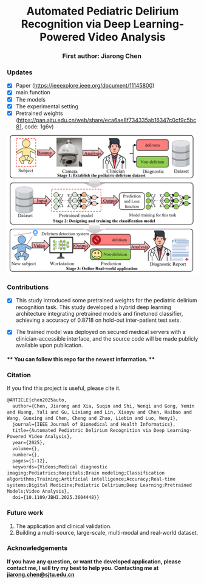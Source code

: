 
<h1 align="center"> 
Automated Pediatric Delirium Recognition via Deep Learning-Powered Video Analysis</h1>

<h3 align="center">
First author: Jiarong Chen&nbsp;
</h3>


### Updates
- [x] Paper (https://ieeexplore.ieee.org/document/11145800)
- [x] main function
- [x] The models
- [x] The experimental setting 
- [x] Pretrained weights (https://pan.sjtu.edu.cn/web/share/eca6ae8f734335ab16347c0cf9c5bc81, code: 1g6v)

![image](https://github.com/CHENJIAR3/delirium_classification/blob/master/imgs/fig1_v2.png)
### Contributions
- [x] This study introduced some pretrained weights for the pediatric delirium recognition task. This study developed a hybrid deep learning architecture integrating pretrained models and finetuned classifier, achieving a accuracy of 0.8718 on hold-out inter-patient test sets.
- [x] The trained model was deployed on secured medical servers with a clinician-accessible interface, and the source code will be made publicly available upon publication.
      

#### ** You can follow this repo for the newest information. **


### Citation
If you find this project is useful, please cite it.
```
@ARTICLE{chen2025auto,
  author={Chen, Jiarong and Xia, Suqin and Shi, Wenqi and Gong, Yemin and Huang, Yali and Gu, Lixiang and Lin, Xiaoyu and Chen, Haibao and Wang, Guoxing and Chen, Cheng and Zhao, Liebin and Luo, Wenyi},
  journal={IEEE Journal of Biomedical and Health Informatics}, 
  title={Automated Pediatric Delirium Recognition via Deep Learning-Powered Video Analysis}, 
  year={2025},
  volume={},
  number={},
  pages={1-12},
  keywords={Videos;Medical diagnostic imaging;Pediatrics;Hospitals;Brain modeling;Classification algorithms;Training;Artificial intelligence;Accuracy;Real-time systems;Digital Medicine;Pediatric Delirium;Deep Learning;Pretrained Models;Video Analysis},
  doi={10.1109/JBHI.2025.3604448}}
```

### Future work
1. The application and clinical validation.
2. Building a multi-source, large-scale, multi-modal and real-world dataset.

### Acknowledgements
**If you have any question, or want the developed application, please contact me, I will try my best to help you.**
**Contacting me at jiarong.chen@sjtu.edu.cn**
